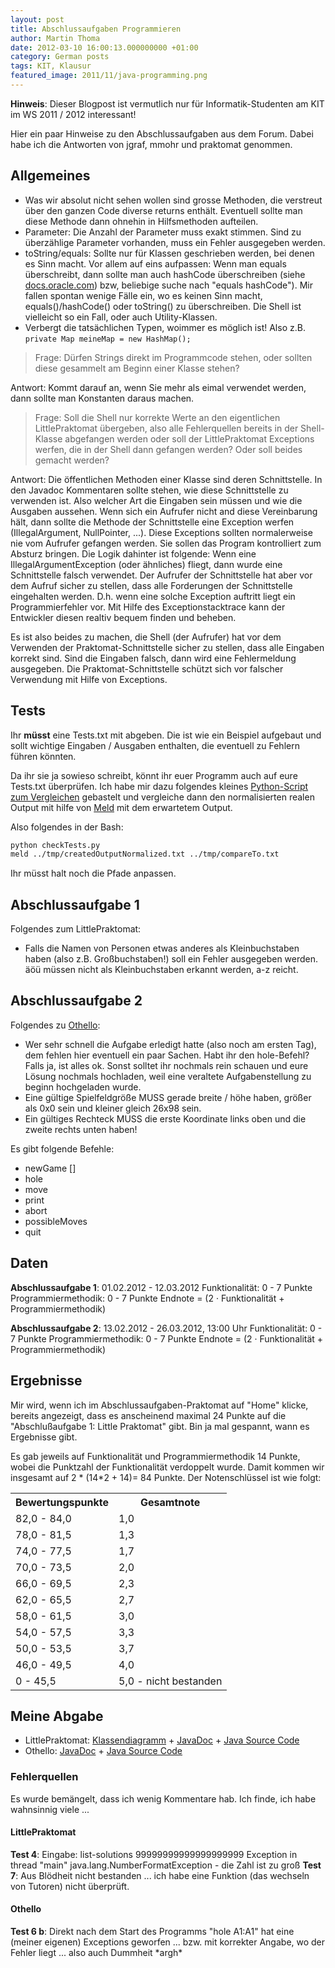 ```yaml
---
layout: post
title: Abschlussaufgaben Programmieren
author: Martin Thoma
date: 2012-03-10 16:00:13.000000000 +01:00
category: German posts
tags: KIT, Klausur
featured_image: 2011/11/java-programming.png
---
```

<strong>Hinweis</strong>: Dieser Blogpost ist vermutlich nur f&uuml;r Informatik-Studenten am KIT im WS 2011 / 2012 interessant!

Hier ein paar Hinweise zu den Abschlussaufgaben aus dem Forum. Dabei habe ich die Antworten von jgraf, mmohr und praktomat genommen.

<h2>Allgemeines</h2>
<ul>
  <li>Was wir absolut nicht sehen wollen sind grosse Methoden, die verstreut &uuml;ber den ganzen Code diverse returns enth&auml;lt. Eventuell sollte man diese Methode dann ohnehin in Hilfsmethoden aufteilen.</li>
  <li>Parameter: Die Anzahl der Parameter muss exakt stimmen. Sind zu &uuml;berz&auml;hlige Parameter vorhanden, muss ein Fehler ausgegeben werden.</li>
  <li>toString/equals: Sollte nur f&uuml;r Klassen geschrieben werden, bei denen es Sinn macht. Vor allem auf eins aufpassen: Wenn man equals &uuml;berschreibt, dann sollte man auch hashCode &uuml;berschreiben (siehe <a href="http://docs.oracle.com/javase/1.4.2/docs/api/java/lang/Object.html#equals(java.lang.Object">docs.oracle.com</a>) bzw, beliebige suche nach "equals hashCode"). Mir fallen spontan wenige F&auml;lle ein, wo es keinen Sinn macht, equals()/hashCode() oder toString() zu &uuml;berschreiben. Die Shell ist vielleicht so ein Fall, oder auch Utility-Klassen. </li>
  <li>Verbergt die tats&auml;chlichen Typen, woimmer es m&ouml;glich ist! Also z.B. <code>private Map meineMap = new HashMap<Integer, Blub>();</code></li>
</ul>

<blockquote>Frage: D&uuml;rfen Strings direkt im Programmcode stehen, oder sollten diese gesammelt am Beginn einer Klasse stehen?</blockquote>

Antwort: Kommt darauf an, wenn Sie mehr als eimal verwendet werden, dann sollte man Konstanten daraus machen.

<blockquote>Frage: Soll die Shell nur korrekte Werte an den eigentlichen LittlePraktomat &uuml;bergeben, also alle Fehlerquellen bereits in der Shell-Klasse abgefangen werden oder soll der LittlePraktomat Exceptions werfen, die in der Shell dann gefangen werden? Oder soll beides gemacht werden?</blockquote>

Antwort: Die &ouml;ffentlichen Methoden einer Klasse sind deren Schnittstelle. In den Javadoc Kommentaren sollte stehen, wie diese Schnittstelle zu verwenden ist. Also welcher Art die Eingaben sein m&uuml;ssen und wie die Ausgaben aussehen. Wenn sich ein Aufrufer nicht and diese Vereinbarung h&auml;lt, dann sollte die Methode der Schnittstelle eine Exception werfen (IllegalArgument, NullPointer, ...). Diese Exceptions sollten normalerweise nie vom Aufrufer gefangen werden. Sie sollen das Program kontrolliert zum Absturz bringen. Die Logik dahinter ist folgende: Wenn eine IllegalArgumentException (oder &auml;hnliches) fliegt, dann wurde eine Schnittstelle falsch verwendet. Der Aufrufer der Schnittstelle hat aber vor dem Aufruf sicher zu stellen, dass alle Forderungen der Schnittstelle eingehalten werden. D.h. wenn eine solche Exception auftritt liegt ein Programmierfehler vor. Mit Hilfe des Exceptionstacktrace kann der Entwickler diesen realtiv bequem finden und beheben.

Es ist also beides zu machen, die Shell (der Aufrufer) hat vor dem Verwenden der Praktomat-Schnittstelle sicher zu stellen, dass alle Eingaben korrekt sind. Sind die Eingaben falsch, dann wird eine Fehlermeldung ausgegeben. Die Praktomat-Schnittstelle sch&uuml;tzt sich vor falscher Verwendung mit Hilfe von Exceptions.

<h2>Tests</h2>
Ihr <strong>m&uuml;sst</strong> eine Tests.txt mit abgeben. Die ist wie ein Beispiel aufgebaut und sollt wichtige Eingaben / Ausgaben enthalten, die eventuell zu Fehlern f&uuml;hren k&ouml;nnten.

Da ihr sie ja sowieso schreibt, k&ouml;nnt ihr euer Programm auch auf eure Tests.txt &uuml;berpr&uuml;fen. Ich habe mir dazu folgendes kleines <a href='../images/2012/03/programmieren-abschlussaufgabe.zip'>Python-Script zum Vergleichen</a> gebastelt und vergleiche dann den normalisierten realen Output mit hilfe von <a href="http://wiki.ubuntuusers.de/Meld">Meld</a> mit dem erwartetem Output.

Also folgendes in der Bash:
```bash
python checkTests.py
meld ../tmp/createdOutputNormalized.txt ../tmp/compareTo.txt
```

Ihr m&uuml;sst halt noch die Pfade anpassen.

<h2>Abschlussaufgabe 1</h2>
Folgendes zum LittlePraktomat:
<ul>
  <li>Falls die Namen von Personen etwas anderes als Kleinbuchstaben haben (also z.B. Gro&szlig;buchstaben!) soll ein Fehler ausgegeben werden. &auml;&ouml;&uuml; m&uuml;ssen nicht als Kleinbuchstaben erkannt werden, a-z reicht.</li>
</ul>

<h2>Abschlussaufgabe 2</h2>
Folgendes zu <a href="http://de.wikipedia.org/wiki/Othello_(Spiel)">Othello</a>:
<ul>
<li>Wer sehr schnell die Aufgabe erledigt hatte (also noch am ersten Tag), dem fehlen hier eventuell ein paar Sachen. Habt ihr den hole-Befehl? Falls ja, ist alles ok. Sonst solltet ihr nochmals rein schauen und eure L&ouml;sung nochmals hochladen, weil eine veraltete Aufgabenstellung zu beginn hochgeladen wurde.</li>
<li>Eine g&uuml;ltige Spielfeldgr&ouml;&szlig;e MUSS gerade breite / h&ouml;he haben, gr&ouml;&szlig;er als 0x0 sein und kleiner gleich 26x98 sein.</li>
<li>Ein g&uuml;ltiges Rechteck MUSS die erste Koordinate links oben und die zweite rechts unten haben!</li>
</ul>

Es gibt folgende Befehle:
<ul>
  <li>newGame <Breite> <H&ouml;he> [<Stellung>]</li>
  <li>hole <Rechteck></li>
  <li>move <Position></li>
  <li>print</li>
  <li>abort</li>
  <li>possibleMoves</li>
  <li>quit</li>
</ul>

<h2>Daten</h2>
<strong>Abschlussaufgabe 1</strong>: 01.02.2012 - 12.03.2012
Funktionalit&auml;t: 0 - 7 Punkte
Programmiermethodik: 0 - 7 Punkte
Endnote = (2 &middot; Funktionalit&auml;t + Programmiermethodik)

<strong>Abschlussaufgabe 2</strong>: 13.02.2012 - 26.03.2012, 13:00 Uhr
Funktionalit&auml;t: 0 - 7 Punkte
Programmiermethodik: 0 - 7 Punkte
Endnote = (2 &middot; Funktionalit&auml;t + Programmiermethodik)

<h2>Ergebnisse</h2>
Mir wird, wenn ich im Abschlussaufgaben-Praktomat auf "Home" klicke, bereits angezeigt, dass es anscheinend maximal 24 Punkte auf die "Abschlu&szlig;aufgabe 1: Little Praktomat" gibt. Bin ja mal gespannt, wann es Ergebnisse gibt.

Es gab jeweils auf Funktionalit&auml;t und Programmiermethodik 14 Punkte, wobei die Punktzahl der Funktionalit&auml;t verdoppelt wurde. Damit kommen wir insgesamt auf 2 * (14*2 + 14)= 84 Punkte. Der Notenschl&uuml;ssel ist wie folgt:

<table>
<tr><th>Bewertungspunkte</th><th>Gesamtnote</th></tr>
<tr><td>82,0 - 84,0</td><td>1,0</td></tr>
<tr><td>78,0 - 81,5</td><td>1,3</td></tr>
<tr><td>74,0 - 77,5</td><td>1,7</td></tr>
<tr><td>70,0 - 73,5</td><td>2,0</td></tr>
<tr><td>66,0 - 69,5</td><td>2,3</td></tr>
<tr><td>62,0 - 65,5</td><td>2,7</td></tr>
<tr><td>58,0 - 61,5</td><td>3,0</td></tr>
<tr><td>54,0 - 57,5</td><td>3,3</td></tr>
<tr><td>50,0 - 53,5</td><td>3,7</td></tr>
<tr><td>46,0 - 49,5</td><td>4,0</td></tr>
<tr><td>0 - 45,5</td><td>5,0 - nicht bestanden</td></tr>
</table>

<h2>Meine Abgabe</h2>
<ul>
  <li>LittlePraktomat: <a href="http://www.martin-thoma.de/programmieren-little-praktomat/class-diagram/class-diagram.pdf">Klassendiagramm</a> + <a href="http://www.martin-thoma.de/programmieren-little-praktomat/">JavaDoc</a> + <a href='../images/2012/03/little-praktomat.zip'>Java Source Code</a></li>
  <li>Othello: <a href="http://www.martin-thoma.de/programmieren-othello/">JavaDoc</a> + <a href='../images/2012/03/othello.zip'>Java Source Code</a></li>
</ul>

<h3>Fehlerquellen</h3>
Es wurde bem&auml;ngelt, dass ich wenig Kommentare hab. Ich finde, ich habe wahnsinnig viele ...

<h4>LittlePraktomat</h4>
<strong>Test 4</strong>:
Eingabe: list-solutions 99999999999999999999
Exception in thread "main" java.lang.NumberFormatException - die Zahl ist zu gro&szlig;
<strong>Test 7</strong>: Aus Bl&ouml;dheit nicht bestanden ... ich habe eine Funktion (das wechseln von Tutoren) nicht &uuml;berpr&uuml;ft.

<h4>Othello</h4>
<strong>Test 6 b</strong>: Direkt nach dem Start des Programms "hole A1:A1" hat eine (meiner eigenen) Exceptions geworfen ... bzw. mit korrekter Angabe, wo der Fehler liegt ... also auch Dummheit *argh*
